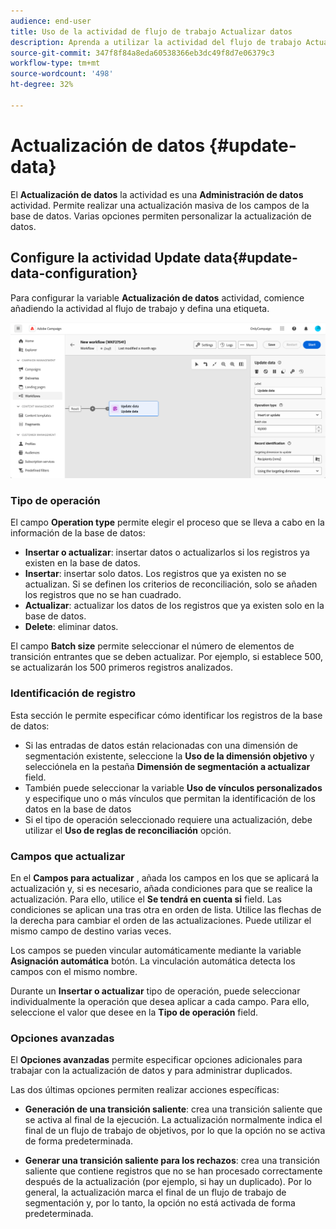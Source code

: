 ```yaml
---
audience: end-user
title: Uso de la actividad de flujo de trabajo Actualizar datos
description: Aprenda a utilizar la actividad del flujo de trabajo Actualización de datos
source-git-commit: 347f8f84a8eda60538366eb3dc49f8d7e06379c3
workflow-type: tm+mt
source-wordcount: '498'
ht-degree: 32%

---
```


# Actualización de datos {#update-data}

El **Actualización de datos** la actividad es una **Administración de datos** actividad. Permite realizar una actualización masiva de los campos de la base de datos. Varias opciones permiten personalizar la actualización de datos.

<!--
The **Operation type** field lets you choose the process to be carried out on the data in the database. Select the first option to add data or update (it if it has already been added). You can also only add data, only update data, or delete data. Select the **Update and merge collections** to select a primary record to link duplicates to, and delete those duplicates safely

Specify how to identify the records in the database: if data relate to an existing targeting dimension, select the **Using the targeting dimension** option and select the targeting dimension and fields to update. Otherwise, specify one or more custom links to identify the data in the database, or direct use of reconciliation keys.

Select the fields to update and reconciliation settings. You can use the **Auto-mapping** option to automatically identify the fields to be updated.

The **Advanced options** section let you specify additional settings to manage data and duplicates.

Toggle the **Generate an outbound transition** option to add an outbound transition that will be activated at the end of the execution of the **Update data** activity. The update generally marks the end of a targeting workflow and therefore the option is not activated by default.

Toggle the **Generate an outbound transition for rejects** option to add an outbound transition containing records that have not been correctly processed after the update (for example if there is a duplicate). The update generally marks the end of a targeting workflow and therefore the option is not activated by default.
-->

## Configure la actividad Update data{#update-data-configuration}

Para configurar la variable **Actualización de datos** actividad, comience añadiendo la actividad al flujo de trabajo y defina una etiqueta.

![](../assets/workflow-update-data.png)

### Tipo de operación

El campo **Operation type** permite elegir el proceso que se lleva a cabo en la información de la base de datos:

* **Insertar o actualizar**: insertar datos o actualizarlos si los registros ya existen en la base de datos.
* **Insertar**: insertar solo datos. Los registros que ya existen no se actualizan. Si se definen los criterios de reconciliación, solo se añaden los registros que no se han cuadrado.
* **Actualizar**: actualizar los datos de los registros que ya existen solo en la base de datos.
* **Delete**: eliminar datos.

El campo **Batch size** permite seleccionar el número de elementos de transición entrantes que se deben actualizar. Por ejemplo, si establece 500, se actualizarán los 500 primeros registros analizados.

### Identificación de registro

Esta sección le permite especificar cómo identificar los registros de la base de datos:

* Si las entradas de datos están relacionadas con una dimensión de segmentación existente, seleccione la **Uso de la dimensión objetivo** y selecciónela en la pestaña **Dimensión de segmentación a actualizar** field.
* También puede seleccionar la variable **Uso de vínculos personalizados** y especifique uno o más vínculos que permitan la identificación de los datos en la base de datos
* Si el tipo de operación seleccionado requiere una actualización, debe utilizar el **Uso de reglas de reconciliación** opción.

### Campos que actualizar

En el **Campos para actualizar** , añada los campos en los que se aplicará la actualización y, si es necesario, añada condiciones para que se realice la actualización. Para ello, utilice el **Se tendrá en cuenta si** field. Las condiciones se aplican una tras otra en orden de lista. Utilice las flechas de la derecha para cambiar el orden de las actualizaciones. Puede utilizar el mismo campo de destino varias veces.

Los campos se pueden vincular automáticamente mediante la variable **Asignación automática** botón. La vinculación automática detecta los campos con el mismo nombre.

Durante un **Insertar o actualizar** tipo de operación, puede seleccionar individualmente la operación que desea aplicar a cada campo. Para ello, seleccione el valor que desee en la **Tipo de operación** field.

### Opciones avanzadas

El **Opciones avanzadas** permite especificar opciones adicionales para trabajar con la actualización de datos y para administrar duplicados.

<!--
* **Disable automatic key management**
* **Disable audit**
* **Empty the destination value if the source value is empty**
* **Update all columns with matching names**
* **Ignore records which concern the same target**: only the first in the list of expressions will be considered
-->

Las dos últimas opciones permiten realizar acciones específicas:

* **Generación de una transición saliente**: crea una transición saliente que se activa al final de la ejecución. La actualización normalmente indica el final de un flujo de trabajo de objetivos, por lo que la opción no se activa de forma predeterminada.

* **Generar una transición saliente para los rechazos**: crea una transición saliente que contiene registros que no se han procesado correctamente después de la actualización (por ejemplo, si hay un duplicado). Por lo general, la actualización marca el final de un flujo de trabajo de segmentación y, por lo tanto, la opción no está activada de forma predeterminada.
